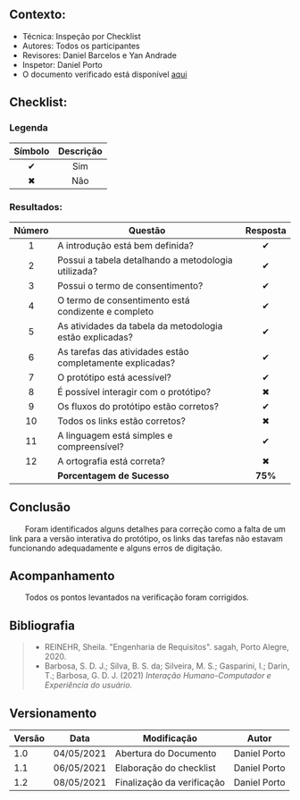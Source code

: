 ## Contexto:	
 - Técnica: Inspeção por Checklist
 - Autores: Todos os participantes
 - Revisores: Daniel Barcelos e Yan Andrade
 - Inspetor: Daniel Porto 
 - O documento verificado está disponível [aqui](../../../design-ava-dese/nivel-3/plan-prototipo-alta)

## Checklist:

### Legenda 

|Símbolo|Descrição|
|:-:|:-:|
|✔|Sim|
|✖|Não|

### Resultados:
|Número|Questão|Resposta|
|:-:|--|:-:|
|1|A introdução está bem definida?|✔|
|2|Possui a tabela detalhando a metodologia utilizada?|✔|
|3|Possui o termo de consentimento?|✔|
|4|O termo de consentimento está condizente e completo|✔|
|5|As atividades da tabela da metodologia estão explicadas?|✔|
|6|As tarefas das atividades estão completamente explicadas?|✔|
|7|O protótipo está acessível?|✔|
|8|É possível interagir com o protótipo?|✖|
|9|Os fluxos do protótipo estão corretos?|✔|
|10|Todos os links estão corretos?|✖|
|11|A linguagem está simples e compreensível?|✔|
|12|A ortografia está correta?|✖|
||**Porcentagem de Sucesso**|**75%**|    

## Conclusão
&emsp;&emsp;Foram identificados alguns detalhes para correção como a falta de um link para a versão interativa do protótipo, os links das tarefas não estavam funcionando adequadamente e alguns erros de digitação.
## Acompanhamento
&emsp;&emsp;Todos os pontos levantados na verificação foram corrigidos.
## Bibliografia
> - REINEHR, Sheila. "Engenharia de Requisitos". sagah, Porto Alegre, 2020.
> - Barbosa, S. D. J.; Silva, B. S. da; Silveira, M. S.; Gasparini, I.; Darin, T.; Barbosa, G. D. J. (2021) *Interação Humano-Computador e Experiência do usuário.*

## Versionamento
|Versão|Data|Modificação|Autor|
|--|--|--|--|
|1.0|04/05/2021|Abertura do Documento|Daniel Porto|
|1.1|06/05/2021|Elaboração do checklist|Daniel Porto|
|1.2|08/05/2021|Finalização da verificação|Daniel Porto|